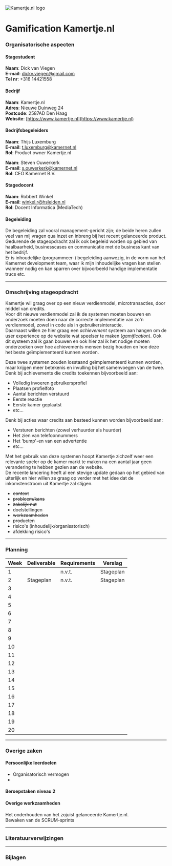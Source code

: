 
![Kamertje.nl logo](https://www.kamertje.nl/images/KLogo_Kleur-S.png "Kamertje.nl logo")
# Gamification Kamertje.nl

### Organisatorische aspecten

#### Stagestudent
**Naam**: Dick van Viegen  
**E-mail**: [dickv.viegen@gmail.com](dickv.viegen@gmail.com)  
**Tel nr**: +316 14421558

#### Bedrijf
**Naam**: Kamertje.nl  
**Adres**: Nieuwe Duinweg 24  
**Postcode**: 2587AD Den Haag  
**Website**: [https://www.kamertje.nl](https://www.kamertje.nl)

#### Bedrijfsbegeleiders
**Naam**: Thijs Luxemburg  
**E-mail**: [t.luxemburg@kamernet.nl](t.luxemburg@kamernet.nl)  
**Rol**: Product owner Kamertje.nl

**Naam**: Steven Ouwerkerk  
**E-mail**: [s.ouwerkerk@kamernet.nl](s.ouwerkerk@kamernet.nl)  
**Rol**: CEO Kamernet B.V.

#### Stagedocent
**Naam**: Robbert Winkel  
**E-mail**: [winkel.r@hsleiden.nl](winkel.r@hsleiden.nl)  
**Rol**: Docent Informatica (MediaTech)


#### Begeleiding
De begeleiding zal vooral management-gericht zijn; de beide heren zullen veel van mij vragen qua inzet en inbreng bij het recent gelanceerde product.  
Gedurende de stageopdracht zal ik ook begeleid worden op gebied van haalbaarheid, businesscases en communicatie met de business kant van het bedrijf.  
Er is inhoudelijke (programmeer-) begeleiding aanwezig, in de vorm van het Kamernet development team, waar ik mijn inhoudelijke vragen kan stellen wanneer nodig en kan sparren over bijvoorbeeld handige implementatie trucs etc.

---

### Omschrijving stageopdracht

Kamertje wil graag over op een nieuw verdienmodel, microtransacties, door middel van credits.   
Voor dit nieuwe verdienmodel zal ik de systemen moeten bouwen en onderzoek moeten doen naar de correcte implementatie van zo'n verdienmodel, zowel in code als in gebruikersinteractie.  
Daarnaast willen ze hier graag een *achievement* systeem aan hangen om de user experience op de website wat speelser te maken (*gamification*). Ook dit systeem zal ik gaan bouwen en ook hier zal ik het nodige moeten onderzoeken over hoe achievements mensen bezig houden en hoe deze het beste geïmplementeerd kunnen worden.  

Deze twee systemen zouden losstaand geïmplementeerd kunnen worden, maar krijgen meer betekenis en invulling bij het samenvoegen van de twee.  
Denk bij achievements die credits toekennen bijvoorbeeld aan:  
* Volledig invoeren gebruikersprofiel
* Plaatsen profielfoto
* Aantal berichten verstuurd
* Eerste reactie
* Eerste kamer geplaatst
* etc...

Denk bij acties waar credits aan besteed kunnen worden bijvoorbeeld aan:
* Versturen berichten (zowel verhuurder als huurder)
* Het zien van telefoonnummers
* Het 'bump'-en van een advertentie
* etc...

Met het gebruik van deze systemen hoopt Kamertje zichzelf weer een relevante speler op de kamer markt te maken na een aantal jaar geen verandering te hebben gezien aan de website.  
De recente lancering heeft al een stevige update gedaan op het gebied van uiterlijk en hier willen ze graag op verder met het idee dat de inkomstenstroom uit Kamertje zal stijgen.

* ~~context~~
* ~~probleem/kans~~
* ~~zakelijk nut~~
* doelstellingen
* ~~werkzaamheden~~
* ~~producten~~
* risico's (inhoudelijk/organisatorisch)
* afdekking risico's

---

### Planning

| Week    |  Deliverable  | Requirements  | Verslag |
|---------|---------------|---------------|---------|
|1        |               |n.v.t.         |Stageplan|
|2        |Stageplan      |n.v.t.         |Stageplan|
|3        |               |               |         |
|4        |               |               |         |
|5        |               |               |         |
|6        |               |               |         |
|7        |               |               |         |
|8        |               |               |         |
|9        |               |               |         |
|10       |               |               |         |
|11       |               |               |         |
|12       |               |               |         |
|13       |               |               |         |
|14       |               |               |         |
|15       |               |               |         |
|16       |               |               |         |
|17       |               |               |         |
|18       |               |               |         |
|19       |               |               |         |
|20       |               |               |         |

---

### Overige zaken

#### Persoonlijke leerdoelen
* Organisatorisch vermogen
*

#### Beroepstaken niveau 2

#### Overige werkzaamheden
Het onderhouden van het zojuist gelanceerde Kamertje.nl.  
Bewaken van de SCRUM-sprints


---

### Literatuurverwijzingen

---

### Bijlagen
